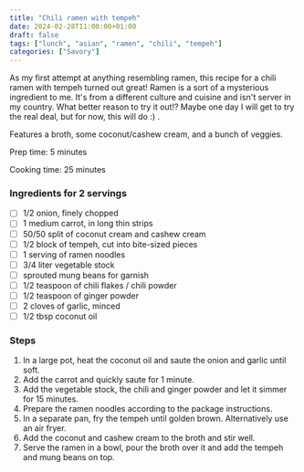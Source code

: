 ```yaml
---
title: "Chili ramen with tempeh"
date: 2024-02-28T11:00:00+01:00
draft: false
tags: ["lunch", "asian", "ramen", "chili", "tempeh"]
categories: ["Savory"]
---
```


As my first attempt at anything resembling ramen, this recipe for a chili ramen with tempeh turned out great! Ramen is a sort of a mysterious ingredient to me. It's from a different culture and cuisine and isn't server in my country. What better reason to try it out!? Maybe one day I will get to try the real deal, but for now, this will do :) .

Features a broth, some coconut/cashew cream, and a bunch of veggies.

<div class="recipe" id="recipe">
Prep time: 5 minutes

Cooking time: 25 minutes

### Ingredients for 2 servings
- [ ] 1/2 onion, finely chopped
- [ ] 1 medium carrot, in long thin strips
- [ ] 50/50 split of coconut cream and cashew cream
- [ ] 1/2 block of tempeh, cut into bite-sized pieces
- [ ] 1 serving of ramen noodles
- [ ] 3/4 liter vegetable stock
- [ ] sprouted mung beans for garnish
- [ ] 1/2 teaspoon of chili flakes / chili powder
- [ ] 1/2 teaspoon of ginger powder
- [ ] 2 cloves of garlic, minced
- [ ] 1/2 tbsp coconut oil

### Steps
1. In a large pot, heat the coconut oil and saute the onion and garlic until soft.
2. Add the carrot and quickly saute for 1 minute.
3. Add the vegetable stock, the chili and ginger powder and let it simmer for 15 minutes.
4. Prepare the ramen noodles according to the package instructions.
5. In a separate pan, fry the tempeh until golden brown. Alternatively use an air fryer.
6. Add the coconut and cashew cream to the broth and stir well.
7. Serve the ramen in a bowl, pour the broth over it and add the tempeh and mung beans on top.

</div>
